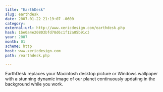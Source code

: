 ```yaml
---
title: "EarthDesk"
slug: earthdesk
date: 2007-01-22 21:19:07 -0600
category: 
external-url: http://www.xericdesign.com/earthdesk.php
hash: 1be0a4e20803bfd78d6c1f12a05b91c3
year: 2007
month: 01
scheme: http
host: www.xericdesign.com
path: /earthdesk.php

---
```


EarthDesk replaces your Macintosh desktop picture or Windows wallpaper with a stunning dynamic image of our planet continuously updating in the background while you work.
